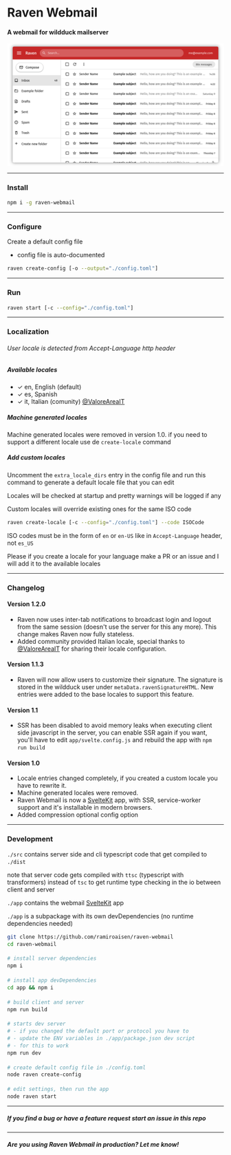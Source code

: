# Raven Webmail
#### A webmail for wildduck mailserver

![Raven Webmail](https://github.com/ramiroaisen/raven-webmail/raw/master/raven-webmail.png)

---

### Install
```sh
npm i -g raven-webmail
```

---

### Configure
Create a default config file
- config file is auto-documented

```sh
raven create-config [-o --output="./config.toml"]
```

---

### Run
```sh
raven start [-c --config="./config.toml"]
```

---

### Localization
###### User locale is detected from Accept-Language http header

##### Available locales

- ✓ en, English (default)
- ✓ es, Spanish
- ✓ it, Italian (comunity) [@ValoreAreaIT](https://github.com/ValoreAreaIT)

##### Machine generated locales
Machine generated locales were removed in version 1.0.
if you need to support a different locale use de `create-locale` command

##### Add custom locales
Uncomment the `extra_locale_dirs` entry in the config file 
and run this command to generate a default locale file that you can edit

Locales will be checked at startup and pretty warnings will be logged if any 

Custom locales will override existing ones for the same ISO code

```sh
raven create-locale [-c --config="./config.toml"] --code ISOCode
```

ISO codes must be in the form of `en` or `en-US` like in `Accept-Language` header, not `es_US`  

Please if you create a locale for your language make a PR or an issue and I will add it to the available locales

---

### Changelog

#### Version 1.2.0
- Raven now uses inter-tab notifications to broadcast login and logout from the same session (doesn't use the server for this any more). This change makes Raven now fully stateless.
- Added community provided Italian locale, special thanks to [@ValoreAreaIT](https://github.com/ValoreAreaIT) for sharing their locale configuration.

#### Version 1.1.3
- Raven will now allow users to customize their signature. The signature is stored in the wildduck user under `metaData.ravenSignatureHTML`. New entries were added to the base locales to support this feature.

#### Version 1.1
- SSR has been disabled to avoid memory leaks when executing client side javascript in the server, you can enable SSR again if you want, you'll have to edit `app/svelte.config.js` and rebuild the app with `npm run build`

#### Version 1.0
- Locale entries changed completely, if you created a custom locale you have to rewrite it.
- Machine generated locales were removed.
- Raven Webmail is now a [SvelteKit](https://kit.svelte.dev) app, with SSR, service-worker support and it's installable in modern browsers.
- Added compression optional config option

---



### Development
`./src` contains server side and cli typescript code that get compiled to `./dist`

note that server code gets compiled with `ttsc` (typescript with transformers) instead of `tsc` to get runtime type checking in the io between client and server

`./app` contains the webmail [SvelteKit](https://kit.svelte.dev) app

`./app` is a subpackage with its own devDependencies (no runtime dependencies needed)

```sh
git clone https://github.com/ramiroaisen/raven-webmail
cd raven-webmail

# install server dependencies
npm i

# install app devDependencies
cd app && npm i

# build client and server
npm run build

# starts dev server 
# - if you changed the default port or protocol you have to 
# - update the ENV variables in ./app/package.json dev script
# - for this to work
npm run dev

# create default config file in ./config.toml
node raven create-config

# edit settings, then run the app
node raven start
```
---

##### If you find a bug or have a feature request start an issue in this repo

----

##### Are you using Raven Webmail in production? Let me know!